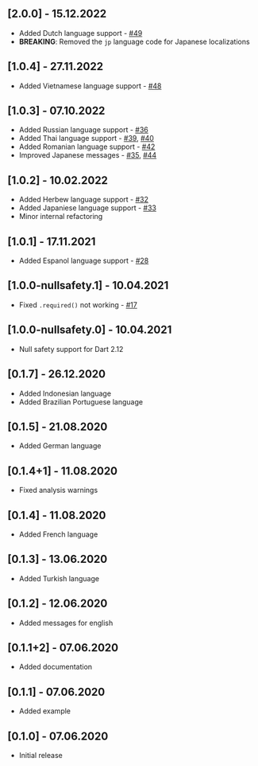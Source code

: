 ## [2.0.0] - 15.12.2022

- Added Dutch language support - [#49](https://github.com/themisir/form-validator/pull/49)
- **BREAKING**: Removed the `jp` language code for Japanese localizations

## [1.0.4] - 27.11.2022

- Added Vietnamese language support - [#48](https://github.com/themisir/form-validator/pull/48)

## [1.0.3] - 07.10.2022

- Added Russian language support - [#36](https://github.com/themisir/form-validator/pull/36)
- Added Thai language support - [#39](https://github.com/themisir/form-validator/pull/39), [#40](https://github.com/themisir/form-validator/pull/40)
- Added Romanian language support - [#42](https://github.com/themisir/form-validator/pull/42)
- Improved Japanese messages - [#35](https://github.com/themisir/form-validator/pull/35), [#44](https://github.com/themisir/form-validator/pull/44)

## [1.0.2] - 10.02.2022

- Added Herbew language support - [#32](https://github.com/themisir/form-validator/pull/32)
- Added Japaniese language support - [#33](https://github.com/themisir/form-validator/pull/33)
- Minor internal refactoring

## [1.0.1] - 17.11.2021

- Added Espanol language support - [#28](https://github.com/themisir/form-validator/pull/28)

## [1.0.0-nullsafety.1] - 10.04.2021

- Fixed `.required()` not working - [#17](https://github.com/TheMisir/form-validator/issues/17)

## [1.0.0-nullsafety.0] - 10.04.2021

- Null safety support for Dart 2.12

## [0.1.7] - 26.12.2020

- Added Indonesian language
- Added Brazilian Portuguese language

## [0.1.5] - 21.08.2020

- Added German language

## [0.1.4+1] - 11.08.2020

- Fixed analysis warnings

## [0.1.4] - 11.08.2020

- Added French language

## [0.1.3] - 13.06.2020

- Added Turkish language

## [0.1.2] - 12.06.2020

- Added messages for english

## [0.1.1+2] - 07.06.2020

- Added documentation

## [0.1.1] - 07.06.2020

- Added example

## [0.1.0] - 07.06.2020

- Initial release
